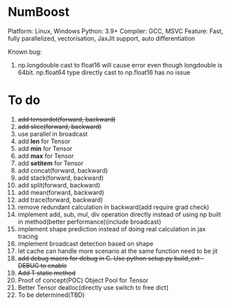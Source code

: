 # NumBoost
Platform: Linux, Windows
Python: 3.9+
Compiler: GCC, MSVC
Feature: Fast, fully parallelized, vectorisation, JaxJit support, auto differentiation

Known bug:
1. np.longdouble cast to float16 will cause error even though longdouble is 64bit. np.float64 type directly cast to np.float16 has no issue

# To do
1. ~~add tensordot(forward, backward)~~
2. ~~add slice(forward, backward)~~
3. use parallel in broadcast
4. add __len__ for Tensor
5. add __min__ for Tensor
6. add __max__ for Tensor
7. add __setitem__ for Tensor
8. add concat(forward, backward)
9. add stack(forward, backward)
10. add split(forward, backward)
11. add mean(forward, backward)
12. add trace(forward, backward)
13. remove redundant calculation in backward(add require grad check)
14. implement add, sub, mul, div operation directly instead of using np built in method(better performance)(include broadcast)
15. implement shape prediction instead of doing real calculation in jax tracing
16. implement broadcast detection based on shape
17. let cache can handle more scenario at the same function need to be jit
18. ~~add debug macro for debug in C. Use python setup.py build_ext -DEBUG to enable~~
19. ~~Add T static method~~
20. Proof of concept(POC) Object Pool for Tensor
21. Better Tensor dealloc(directly use switch to free dict)
22. To be determined(TBD)